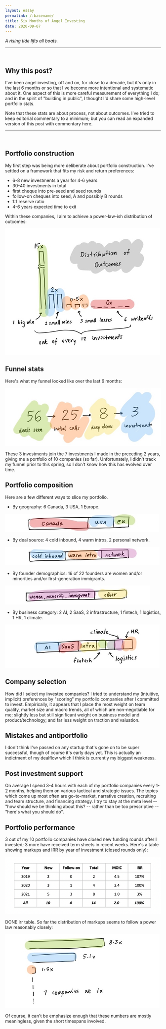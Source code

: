 ```yaml
---
layout: essay
permalink: /:basename/
title: Six Months of Angel Investing
date: 2020-09-07
---
```


*A rising tide lifts all boats.*

----

<br/>


## Why this post?

I've been angel investing, off and on, for close to a decade, but it's only in the last 6 months or so that I've become more intentional and systematic about it.  One aspect of this is more careful measurement of everything I do; and in the spirit of "building in public", I thought I'd share some high-level portfolio stats.  

Note that these stats are about process, not about outcomes.  I've tried to keep editorial commentary to a minimum; but you can read an expanded version of this post with commentary here.  

----
<br/>

## Portfolio construction

My first step was being more deliberate about portfolio construction.  I've settled on a framework that fits my risk and return preferences:

- 6-8 new investments a year for 4-6 years
- 30-40 investments in total
- first cheque into pre-seed and seed rounds
- follow-on cheques into seed, A and possibly B rounds
- 1:1 reserve ratio
- 4-6 years expected time to exit

Within these companies, I aim to achieve a power-law-ish distribution of outcomes: 

<img src="/assets/img/power-law-outcomes.jpg" class="image2">



## Funnel stats

Here's what my funnel looked like over the last 6 months:

<img src="/assets/img/funnel-stats.jpeg" class="image2">

These 3 investments join the 7 investments I made in the preceding 2 years, giving me a portfolio of 10 companies (so far).  Unfortunately, I didn't track my funnel prior to this spring, so I don't know how this has evolved over time. 



## Portfolio composition

Here are a few different ways to slice my portfolio.

* By geography: 6 Canada, 3 USA, 1 Europe. 
<img src="/assets/img/slice-geography.jpg" class="image">

* By deal source: 4 cold inbound, 4 warm intros, 2 personal network. 
<img src="/assets/img/slice-channel.jpg" class="image">

* By founder demographics: 16 of 22 founders are women and/or minorities and/or first-generation immigrants.  
<img src="/assets/img/slice-founders.jpg" class="image">

* By business category: 2 AI, 2 SaaS, 2 infrastructure, 1 fintech, 1 logistics, 1 HR, 1 climate.
<img src="/assets/img/slice-category.jpg" class="image">



## Company selection

How did I select my investee companies?  I tried to understand my (intuitive, implicit) preferences by "scoring" my portfolio companies after I committed to invest.  Empirically, it appears that I place the most weight on team quality, market size and macro trends, all of which are non-negotiable for me; slightly less but still significant weight on business model and product/technology; and far less weight on traction and valuation.  


## Mistakes and antiportfolio

I don't think I've passed on any startup that's gone on to be super successful, though of course it's early days yet.  This is actually an indictment of my dealflow which I think is currently my biggest weakness.


## Post investment support

On average I spend 3-4 hours with each of my portfolio companies every 1-2 months, helping them on various tactical and strategic issues.  The topics which come up most often are go-to-market, narrative creation, recruiting and team structure, and financing strategy.  I try to stay at the meta level -- "how should we be thinking about this? -- rather than be too prescriptive -- "here's what you should do".



## Portfolio performance

3 out of my 10 portfolio companies have closed new funding rounds after I invested; 3 more have received term sheets in recent weeks. Here's a table showing markups and IRR by year of investment (closed rounds only):

<img src="/assets/img/irr-table.png" class="image">

DONE irr table.  So far the distribution of markups seems to follow a power law reasonably closely:

<img src="/assets/img/portfolio-markups.jpg" class="image">

Of course, it can't be emphasize enough that these numbers are mostly meaningless, given the short timespans involved.




